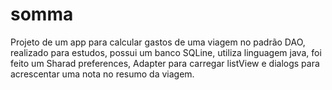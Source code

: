 # somma
Projeto de um app para calcular gastos de uma viagem no padrão DAO, realizado para estudos, possui um banco SQLine, utiliza linguagem java, foi feito um Sharad preferences, Adapter para carregar listView  e dialogs para acrescentar uma nota no resumo da viagem.
